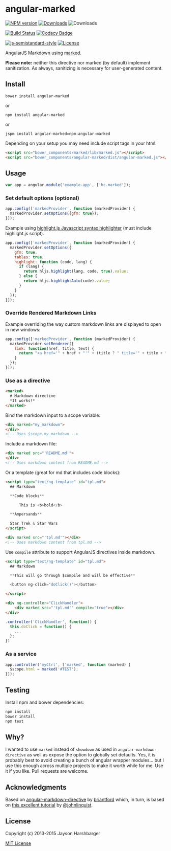 # angular-marked

[![NPM version][npm-badge]][npm]
[![Downloads][download-badge]][npm]
![Downloads][bower-badge]

[![Build Status][travis-image]][travis-url]
[![Codacy Badge][codacy-badge]][Codacy]

[![js-semistandard-style][standard-badge]][semistandard]
[![License][license-badge]][MIT License]

AngularJS Markdown using [marked](https://github.com/chjj/marked).

**Please note:** neither this directive nor marked (by default) implement sanitization. As always, sanitizing is necessary for user-generated content.

## Install

`bower install angular-marked`

or

`npm install angular-marked`

or

`jspm install angular-marked=npm:angular-marked`

Depending on your setup you may need include script tags in your html:

```html
<script src="bower_components/marked/lib/marked.js"></script>
<script src="bower_components/angular-marked/dist/angular-marked.js"></script>
```

## Usage

```js
var app = angular.module('example-app', ['hc.marked']);
```

### Set default options (optional)

```js
app.config(['markedProvider', function (markedProvider) {
  markedProvider.setOptions({gfm: true});
}]);
```

Example using [highlight.js Javascript syntax highlighter](http://highlightjs.org/) (must include highlight.js script).

```js
app.config(['markedProvider', function (markedProvider) {
  markedProvider.setOptions({
    gfm: true,
    tables: true,
    highlight: function (code, lang) {
      if (lang) {
        return hljs.highlight(lang, code, true).value;
      } else {
        return hljs.highlightAuto(code).value;
      }
    }
  });
}]);

```

### Override Rendered Markdown Links

Example overriding the way custom markdown links are displayed to open in new windows:

```js
app.config(['markedProvider', function (markedProvider) {
  markedProvider.setRenderer({
    link: function(href, title, text) {
      return "<a href='" + href + "'" + (title ? " title='" + title + "'" : "") + " target='_blank'>" + text + "</a>";
    }
  });
}]);
```

### Use as a directive

```html
<marked>
  # Markdown directive
  *It works!*  
</marked>
```

Bind the markdown input to a scope variable:

```html
<div marked="my_markdown">
</div>
<!-- Uses $scope.my_markdown -->
```

Include a markdown file:

```html
<div marked src="'README.md'">
</div>
<!-- Uses markdown content from README.md -->
```

Or a template (great for md that includes code blocks):

```html
<script type="text/ng-template" id="tpl.md">
  ## Markdown

  **Code blocks**

      This is <b>bold</b>

  **Ampersands**

  Star Trek & Star Wars
</script>

<div marked src="'tpl.md'"></div>
<!-- Uses markdown content from tpl.md -->
```

Use ```compile``` attribute to support AngularJS directives inside markdown.

```html
<script type="text/ng-template" id="tpl.md">
  ## Markdown

  **This will go through $compile and will be effective**

  <button ng-click="doClick()"></button>

</script>

<div ng-controller="ClickHandler">
    <div marked src="'tpl.md'" compile="true"></div>
</div>
```

```javascript
.controller('ClickHandler', function() {
  this.doClick = function() {
    ...
  };
})
```

### As a service

```js
app.controller('myCtrl', ['marked', function (marked) {
  $scope.html = marked('#TEST');
}]);
```

## Testing

Install npm and bower dependencies:

```sh
npm install
bower install
npm test
```

## Why?

I wanted to use `marked` instead of `showdown` as used in `angular-markdown-directive` as well as expose the option to globally set defaults.  Yes, it is probably best to avoid creating a bunch of angular wrapper modules... but I use this enough across multiple projects to make it worth while for me.  Use it if you like.  Pull requests are welcome.

## Acknowledgments
Based on [angular-markdown-directive](https://github.com/btford/angular-markdown-directive) by [briantford](http://briantford.com/) which, in turn, is based on [this excellent tutorial](http://blog.angularjs.org/2012/05/custom-components-part-1.html) by [@johnlinquist](https://twitter.com/johnlindquist).

## License
Copyright (c) 2013-2015 Jayson Harshbarger

[MIT License]

[npm]: https://npmjs.org/package/angular-marked
[bower]: https://npmjs.org/package/angular-marked
[semistandard]: https://github.com/Flet/semistandard
[Codacy]: https://www.codacy.com/app/hypercubed/angular-marked
[MIT License]: http://en.wikipedia.org/wiki/MIT_License
[travis-url]: https://travis-ci.org/Hypercubed/angular-marked

[travis-image]: https://img.shields.io/travis/Hypercubed/angular-marked.svg
[npm-badge]: https://img.shields.io/npm/v/angular-marked.svg
[bower-badge]: https://img.shields.io/bower/v/angular-marked.svg
[standard-badge]: https://img.shields.io/badge/code%20style-semistandard-brightgreen.svg
[download-badge]: http://img.shields.io/npm/dm/angular-marked.svg
[codacy-badge]: https://api.codacy.com/project/badge/grade/eef9605446ce4555bebb1c55f7b93e2b
[license-badge]: https://img.shields.io/badge/license-MIT-blue.svg
